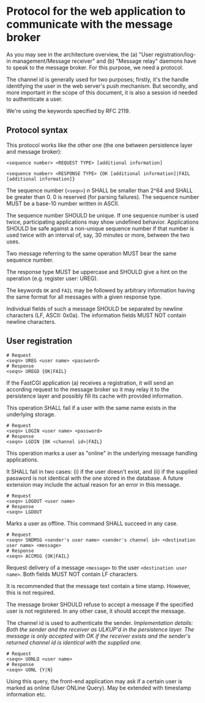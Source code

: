 # Protocol for the web application to communicate with the message broker

As you may see in the architecture overview, the (a) "User registration/log-in management/Message receiver"
and (b) "Message relay" daemons have to speak to the message broker. For this purpose, we need a protocol.

The channel id is generally used for two purposes; firstly, it's the handle identifying the user in the web
server's push mechanism. But secondly, and more important in the scope of this document, it is also a session
id needed to authenticate a user.

We're using the keywords specified by RFC 2119.

## Protocol syntax

This protocol works like the other one (the one between persistence layer and message broker):

    <sequence number> <REQUEST TYPE> [additional information]

    <sequence number> <RESPONSE TYPE> {OK [additional information]|FAIL [additional information]}

The sequence number (`<seqn>`) *n* SHALL be smaller than 2^64 and SHALL be greater than 0. 0 is reserved (for parsing failures).
The sequence number MUST be a base-10 number written in ASCII.

The sequence number SHOULD be unique. If one sequence number is used twice, participating applications may show
undefined behavior. Applications SHOULD be safe against a non-unique sequence number if that number is used
twice with an interval of, say, 30 minutes or more, between the two uses.

Two message referring to the same operation MUST bear the same sequence number.

The response type MUST be uppercase and SHOULD give a hint on the operation (e.g. register user: UREG).

The keywords `OK` and `FAIL` may be followed by arbitrary information having the same format for all messages with
a given response type.

Individual fields of such a message SHOULD be separated by newline characters (LF, ASCII: 0x0a). The information
fields MUST NOT contain newline characters.

## User registration

    # Request
    <seqn> UREG <user name> <password>
    # Response
    <seqn> UREGD {OK|FAIL}

If the FastCGI application (a) receives a registration, it will send an according request to the message broker so
it may relay it to the persistence layer and possibly fill its cache with provided information.

This operation SHALL fail if a user with the same name exists in the underlying storage.

    # Request
    <seqn> LOGIN <user name> <password>
    # Response
    <seqn> LGDIN {OK <channel id>|FAIL}

This operation marks a user as "online" in the underlying message handling applications.

It SHALL fail in two cases: (i) if the user doesn't exist, and (ii) if the supplied password is not identical with the one stored
in the database. A future extension may include the actual reason for an error in this message.

    # Request
    <seqn> LOGOUT <user name>
    # Response
    <seqn> LGDOUT

Marks a user as offline. This command SHALL succeed in any case.

    # Request
    <seqn> SNDMSG <sender's user name> <sender's channel id> <destination user name> <message>
    # Response
    <seqn> ACCMSG {OK|FAIL}

Request delivery of a message `<message>` to the user `<destination user name>`. Both fields MUST NOT contain LF characters.

It is recommended that the message text contain a time stamp. However, this is not required.

The message broker SHOULD refuse to accept a message if the specified user is not registered. In any other case, it should accept
the message.

The channel id is used to authenticate the sender. *Implementation details: Both the sender and the receiver as ULKUP'd in the
persistence layer. The message is only accepted with OK if the receiver exists and the sender's returned channel id is identical
with the supplied one.*

    # Request
    <seqn> UONLQ <user name>
    # Response
    <seqn> UONL {Y|N}

Using this query, the front-end application may ask if a certain user is marked as online (User ONLine Query). May be extended with
timestamp information etc.

